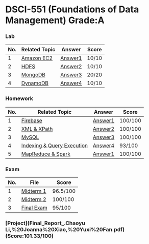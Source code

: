 # DSCI-551 (Foundations of Data Management) Grade:A
### Lab
| No. | Related Topic | Answer | Score |
| ------------- | ------------- | -------------| -------------|
| 1  | [Amazon EC2](Lab/DSCI551-Lab1/ec2.pdf)  | [Answer1](Lab/DSCI551-Lab1/DSCI551_Lab1.png) | 10/10 |
| 2  | [HDFS](Lab/DSCI551-Lab2/lab2-hdfs.pdf)  | [Answer2](Lab/DSCI551-Lab2/DSCI551_Lab2.pdf) | 10/10 |
| 3  | [MongoDB](Lab/DSCI551-Lab3/lab3-mongodb.docx)  | [Answer3](Lab/DSCI551-Lab3/DSCI551_Lab3.pdf) | 20/20 |
| 4  | [DynamoDB](Lab/DSCI551-Lab4/lab4-dynamodb.docx)  | [Answer4](Lab/DSCI551-Lab4/DSCI551_Lab4.pdf) | 10/10 |

### Homework
| No. | Related Topic | Answer | Score |
| ------------- | ------------- | -------------| -------------|
| 1  | [Firebase](Homework/DSCI551-HW1/hw1-firebase.docx)  | [Answer1](Homework/DSCI551-HW1/Chaoyu_Li_HW1.zip) | 100/100 |
| 2  | [XML & XPath](Homework/DSCI551-HW2/hw2-xml-xpath.pdf)  | [Answer2](Homework/DSCI551-HW2/stats.py) | 100/100 |
| 3  | [MySQL](Homework/DSCI551-HW3/hw3.pdf)  | [Answer3](Homework/DSCI551-HW3/hw3/hw3_grade.sh) | 100/100 |
| 4  | [Indexing & Query Execution](Lab/DSCI551-Lab4/lab4-dynamodb.docx)  | [Answer4](Homework/DSCI551-HW4/hw4-index-qe.docx) | 93/100 |
| 5  | [MapReduce & Spark](Homework/DSCI551-HW5/hw5-mapreduce-spark.docx)  | [Answer1](Homework/DSCI551-HW5/main.py) | 100/100 |

### Exam
| No. | File | Score |
| ------------- | ------------- | -------------|
| 1  | [Midterm 1](DSCI-551%20Midterm1.pdf) | 96.5/100 |
| 2  | [Midterm 2](DSCI-551%20Midterm2.pdf)  | 100/100 |
| 3  | [Final Exam](DSCI-551%20Final.pdf)  |  95/100 |

### [Project](Final_Report_.Chaoyu Li,%20Joanna%20Xiao,%20Yuxi%20Fan.pdf)(Score:101.33/100)
